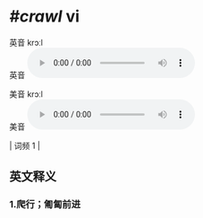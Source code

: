 # ***\#crawl*** vi
英音 krɔːl  
英音
<audio src="./media/crawl1.aac" controls="controls"></audio>

美音 krɔːl  
美音
<audio src="./media/crawl2.aac" controls="controls"></audio>



| 词频 1 |  

英文释义
---
### 1.**爬行；匍匐前进**  


